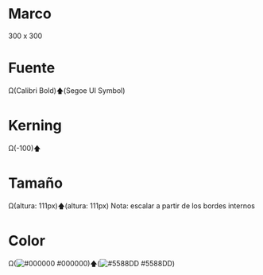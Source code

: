 # Marco
300 x 300
# Fuente
Ω(Calibri Bold)🡅(Segoe UI Symbol)
# Kerning
Ω(-100)🡅
# Tamaño
Ω(altura: 111px)🡅(altura: 111px)
Nota: escalar a partir de los bordes internos
# Color
Ω(![#000000](https://placehold.it/15/000000/000000?text=+) #000000)🡅(![#5588DD](https://placehold.it/15/5588DD/000000?text=+) #5588DD)
